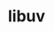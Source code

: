 ---
title: "libuv"
layout: cache
category: package
meta: {"versions": ["1.25.0"], "compilers": ["gcc@6.4.0", "xl@16.1"]}
spec_files: 
 - spec-0.json
 - spec-1.json
spec_names:
 - 'libuv@1.25.0%gcc@6.4.0 arch=linux-rhel7-power9le'
 - 'libuv@1.25.0%xl@16.1 fflags="-qzerosize"  arch=linux-rhel7-power9le'
---